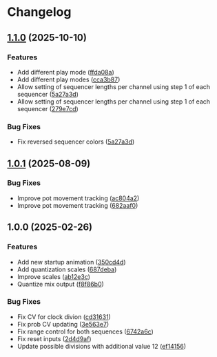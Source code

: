 # Changelog

## [1.1.0](https://github.com/wgd-modular/giardiniera-firmware/compare/v1.0.1...v1.1.0) (2025-10-10)


### Features

* Add different play mode ([ffda08a](https://github.com/wgd-modular/giardiniera-firmware/commit/ffda08a2a72ec58c1e9b8dc793ccd73de157963c))
* Add different play modes ([cca3b87](https://github.com/wgd-modular/giardiniera-firmware/commit/cca3b8741c19900aed54766d2d34fb75e75a42d7))
* Allow setting of sequencer lengths per channel using step 1 of each sequencer ([5a27a3d](https://github.com/wgd-modular/giardiniera-firmware/commit/5a27a3d101378250b4ce23090a4d824848802e30))
* Allow setting of sequencer lengths per channel using step 1 of each sequencer ([279e7cd](https://github.com/wgd-modular/giardiniera-firmware/commit/279e7cd4e4f7c6fdac540a209c9a9922de2070df))


### Bug Fixes

* Fix reversed sequencer colors ([5a27a3d](https://github.com/wgd-modular/giardiniera-firmware/commit/5a27a3d101378250b4ce23090a4d824848802e30))

## [1.0.1](https://github.com/wgd-modular/giardiniera-firmware/compare/v1.0.0...v1.0.1) (2025-08-09)


### Bug Fixes

* Improve pot movement tracking ([ac804a2](https://github.com/wgd-modular/giardiniera-firmware/commit/ac804a2a6c9ffcd9360423307f07e16798853259))
* Improve pot movement tracking ([682aaf0](https://github.com/wgd-modular/giardiniera-firmware/commit/682aaf067d99b34db8eb8cece697c422f83bb396))

## 1.0.0 (2025-02-26)


### Features

* Add new startup animation ([350cd4d](https://github.com/wgd-modular/giardiniera-firmware/commit/350cd4de3c3829e7abb8b51af622e26c8ef36872))
* Add quantization scales ([687deba](https://github.com/wgd-modular/giardiniera-firmware/commit/687deba3b2738aca9409e8f7cc6f682fbcbdda91))
* Improve scales ([ab12e3c](https://github.com/wgd-modular/giardiniera-firmware/commit/ab12e3ccaeeb79e14c0ffa42f03e739de9c96672))
* Quantize mix output ([f8f86b0](https://github.com/wgd-modular/giardiniera-firmware/commit/f8f86b09c8f184c140d1bd58d38dca57702b1176))


### Bug Fixes

* Fix CV for clock divion ([cd31631](https://github.com/wgd-modular/giardiniera-firmware/commit/cd31631a139712986a8d334a7e649b6bebb65c17))
* Fix prob CV updating ([3e563e7](https://github.com/wgd-modular/giardiniera-firmware/commit/3e563e7c1515a5d70841db8be1d53fddb706b0ef))
* Fix range control for both sequences ([6742a6c](https://github.com/wgd-modular/giardiniera-firmware/commit/6742a6c54d8b1608acb493a91a2add63d72ffefb))
* Fix reset inputs ([2d4d9af](https://github.com/wgd-modular/giardiniera-firmware/commit/2d4d9af0e2b9af89dcac11d93fa03be429bb17e3))
* Update possible divisions with additional value 12 ([ef14156](https://github.com/wgd-modular/giardiniera-firmware/commit/ef14156d78107f87c991c83e5eb5283b387d71de))
